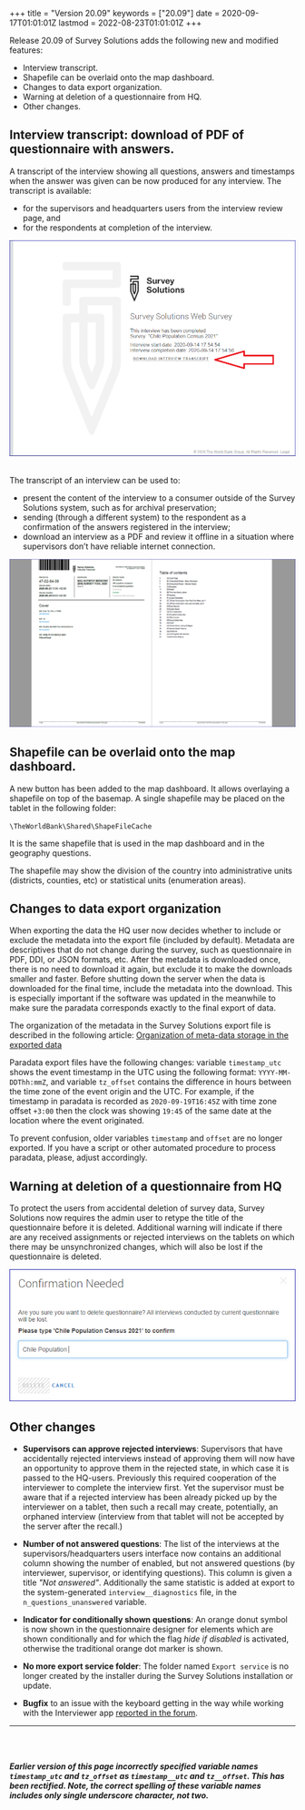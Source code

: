 +++
title = "Version 20.09"
keywords = ["20.09"]
date = 2020-09-17T01:01:01Z
lastmod = 2022-08-23T01:01:01Z
+++


Release 20.09 of Survey Solutions adds the following new and modified features:

- Interview transcript.
- Shapefile can be overlaid onto the map dashboard.
- Changes to data export organization.
- Warning at deletion of a questionnaire from HQ.
- Other changes.


## Interview transcript: download of PDF of questionnaire with answers.

A transcript of the interview showing all questions, answers and timestamps when
the answer was given can be now produced for any interview. The transcript is
available:

- for the supervisors and headquarters users from the interview review page, and
- for the respondents at completion of the interview.

<CENTER><A href="images/transcript_web.png"><IMG src="images/transcript_web.png" width=600></A></CENTER><BR>

The transcript of an interview can be used to:

- present the content of the interview to a consumer outside of the Survey
Solutions system, such as for archival preservation;
- sending (through a different system) to the respondent as a confirmation of
the answers registered in the interview;
- download an interview as a PDF and review it offline in a situation where
supervisors don’t have reliable internet connection.

<CENTER><A href="images/transcript_pdf.png"><IMG src="images/transcript_pdf.png" width=800></A></CENTER>

## Shapefile can be overlaid onto the map dashboard.
A new button has been added to the map dashboard. It allows overlaying a
shapefile on top of the basemap. A single shapefile may be placed on the tablet
in the following folder:

`\TheWorldBank\Shared\ShapeFileCache`

It is the same shapefile that is used in the map dashboard and in the geography
questions.

The shapefile may show the division of the country into administrative units
(districts, counties, etc) or statistical units (enumeration areas).

## Changes to data export organization
When exporting the data the HQ user now decides whether to include or exclude
the metadata into the export file (included by default). Metadata are
descriptives that do not change during the survey, such as questionnaire in
PDF, DDI, or JSON formats, etc. After the metadata is downloaded once, there
is no need to download it again, but exclude it to make the downloads smaller
and faster. Before shutting down the server when the data is downloaded for the
final time, include the metadata into the download. This is especially important
if the software was updated in the meanwhile to make sure the paradata
corresponds exactly to the final export of data.

The organization of the metadata in the Survey Solutions export file is
described in the following article: [Organization of meta-data storage in the
exported data](/headquarters/export/metadata-organization/)

Paradata export files have the following changes: variable `timestamp_utc` shows
the event timestamp in the UTC using the following format: `YYYY-MM-DDThh:mmZ`,
and variable `tz_offset` contains the difference in hours between the time zone
of the event origin and the UTC. For example, if the timestamp in paradata is
recorded as `2020-09-19T16:45Z` with time zone offset `+3:00` then the clock was
showing `19:45` of the same date at the location where the event originated.

To prevent confusion, older variables `timestamp` and `offset` are no longer
exported. If you have a script or other automated procedure to process paradata,
please, adjust accordingly.

## Warning at deletion of a questionnaire from HQ
To protect the users from accidental deletion of survey data, Survey Solutions
now requires the admin user to retype the title of the questionnaire before it
is deleted. Additional warning will indicate if there are any received
assignments or rejected interviews on the tablets on which there may be
unsynchronized changes, which will also be lost if the questionnaire is deleted.

<CENTER><IMG src="images/confirmation_delete.png"></CENTER>

## Other changes

- **Supervisors can approve rejected interviews**: Supervisors that have
accidentally rejected interviews instead of approving them will now have an
opportunity to approve them in the rejected state, in which case it is passed
to the HQ-users. Previously this required cooperation of the interviewer to
complete the interview first. Yet the supervisor must be aware that if a
rejected interview has been already picked up by the interviewer on a tablet,
then such a recall may create, potentially, an orphaned interview (interview
from that tablet will not be accepted by the server after the recall.)

- **Number of not answered questions**: The list of the interviews at the
supervisors/headquarters users interface now contains an additional column
showing the number of enabled, but not answered questions (by interviewer,
supervisor, or identifying questions). This column is given a title
*"Not answered"*. Additionally the same statistic is added at export to the
system-generated `interview__diagnostics` file, in the `n_questions_unanswered`
variable.

- **Indicator for conditionally shown questions**: An orange donut symbol is
now shown in the questionnaire designer for elements which are shown
conditionally and for which the flag *hide if disabled* is activated, otherwise
the traditional orange dot marker is shown.

- **No more export service folder**: The folder named `Export service` is no
longer created by the installer during the Survey Solutions installation or
update.

- **Bugfix** to an issue with the keyboard getting in the way while working with
the Interviewer app [reported in the forum](https://forum.mysurvey.solutions/t/options-hidden-behind-the-keyboard/2871).

--------
<BR><BR>

***Earlier version of this page incorrectly specified variable names
`timestamp_utc` and `tz_offset` as `timestamp__utc` and `tz__offset`.
This has been rectified. Note, the correct spelling of these variable
names includes only single underscore character, not two.***

<BR><BR>
--------
